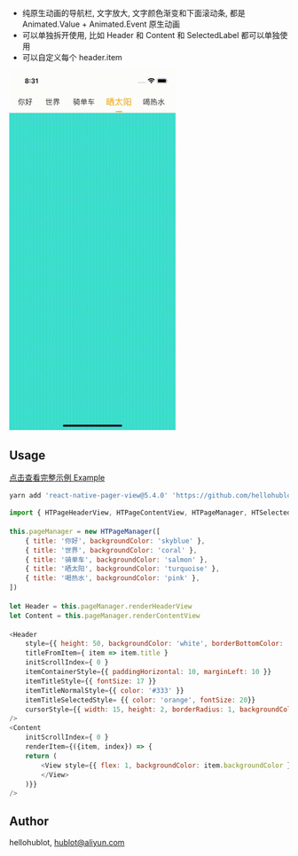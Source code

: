 - 纯原生动画的导航栏, 文字放大, 文字颜色渐变和下面滚动条, 都是 Animated.Value + Animated.Event 原生动画
- 可以单独拆开使用, 比如 Header 和 Content 和 SelectedLabel 都可以单独使用
- 可以自定义每个 header.item

<img src="./example/1.gif" width="300">

## Usage

[点击查看完整示例 Example](./example/App.js)

```bash
yarn add 'react-native-pager-view@5.4.0' 'https://github.com/hellohublot/react-native-selected-page.git'
```

```javascript
import { HTPageHeaderView, HTPageContentView, HTPageManager, HTSelectedLabel } from 'react-native-selected-page'

this.pageManager = new HTPageManager([
	{ title: '你好', backgroundColor: 'skyblue' },
	{ title: '世界', backgroundColor: 'coral' },
	{ title: '骑单车', backgroundColor: 'salmon' },
	{ title: '晒太阳', backgroundColor: 'turquoise' },
	{ title: '喝热水', backgroundColor: 'pink' },
])

let Header = this.pageManager.renderHeaderView
let Content = this.pageManager.renderContentView

<Header 
	style={{ height: 50, backgroundColor: 'white', borderBottomColor: '#F5F5F5', borderBottomWidth: 1 }}
	titleFromItem={ item => item.title }
	initScrollIndex={ 0 }
	itemContainerStyle={{ paddingHorizontal: 10, marginLeft: 10 }}
	itemTitleStyle={{ fontSize: 17 }}
	itemTitleNormalStyle={{ color: '#333' }}
	itemTitleSelectedStyle= {{ color: 'orange', fontSize: 20}}
	cursorStyle={{ width: 15, height: 2, borderRadius: 1, backgroundColor: 'orange' }}
/>
<Content 
	initScrollIndex={ 0 }
	renderItem={({item, index}) => {
	return (
		<View style={{ flex: 1, backgroundColor: item.backgroundColor }}>
		</View>
	)}} 
/>

```

## Author

hellohublot, hublot@aliyun.com
